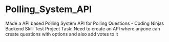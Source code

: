 # Polling_System_API
Made a API based Polling System
API for Polling Questions - Coding Ninjas Backend Skill Test Project
Task: Need to create an API where anyone can create questions with options and also add votes to it
